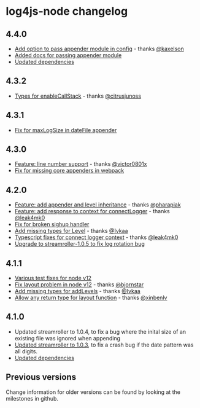 # log4js-node changelog

## 4.4.0
* [Add option to pass appender module in config](https://github.com/log4js-node/log4js-node/pull/833) - thanks [@kaxelson](https://github.com/kaxelson)
* [Added docs for passing appender module](https://github.com/log4js-node/log4js-node/pull/904)
* [Updated dependencies](https://github.com/log4js-node/log4js-node/pull/900)

## 4.3.2
* [Types for enableCallStack](https://github.com/log4js-node/log4js-node/pull/897) - thanks [@citrusjunoss](https://github.com/citrusjunoss)

## 4.3.1
* [Fix for maxLogSize in dateFile appender](https://github.com/log4js-node/log4js-node/pull/889)

## 4.3.0
* [Feature: line number support](https://github.com/log4js-node/log4js-node/pull/879) - thanks [@victor0801x](https://github.com/victor0801x)
* [Fix for missing core appenders in webpack](https://github.com/log4js-node/log4js-node/pull/882)

## 4.2.0
* [Feature: add appender and level inheritance](https://github.com/log4js-node/log4js-node/pull/863) - thanks [@pharapiak](https://github.com/pharapiak)
* [Feature: add response to context for connectLogger](https://github.com/log4js-node/log4js-node/pull/862) - thanks [@leak4mk0](https://github.com/leak4mk0)
* [Fix for broken sighup handler](https://github.com/log4js-node/log4js-node/pull/873)
* [Add missing types for Level](https://github.com/log4js-node/log4js-node/pull/872) - thanks [@Ivkaa](https://github.com/Ivkaa)
* [Typescript fixes for connect logger context](https://github.com/log4js-node/log4js-node/pull/876) - thanks [@leak4mk0](https://github.com/leak4mk0)
* [Upgrade to streamroller-1.0.5 to fix log rotation bug](https://github.com/log4js-node/log4js-node/pull/878)

## 4.1.1
* [Various test fixes for node v12](https://github.com/log4js-node/log4js-node/pull/870)
* [Fix layout problem in node v12](https://github.com/log4js-node/log4js-node/pull/860) - thanks [@bjornstar](https://github.com/bjornstar)
* [Add missing types for addLevels](https://github.com/log4js-node/log4js-node/pull/867) - thanks [@Ivkaa](https://github.com/Ivkaa)
* [Allow any return type for layout function](https://github.com/log4js-node/log4js-node/pull/845) - thanks [@xinbenlv](https://github.com/xinbenlv)

## 4.1.0

* Updated streamroller to 1.0.4, to fix a bug where the inital size of an existing file was ignored when appending
* [Updated streamroller to 1.0.3](https://github.com/log4js-node/log4js-node/pull/841), to fix a crash bug if the date pattern was all digits.
* [Updated dependencies](https://github.com/log4js-node/log4js-node/pull/840)

## Previous versions
Change information for older versions can be found by looking at the milestones in github.
